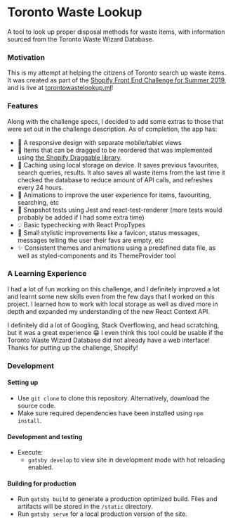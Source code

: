 # Toronto Waste Lookup
A tool to look up proper disposal methods for waste items, with information sourced from the Toronto Waste Wizard Database.


### Motivation
This is my attempt at helping the citizens of Toronto search up waste items. It was created as part of the [Shopify Front End Challenge for Summer 2019](https://cdn.shopify.com/static/web-eng-challenge-summer-2019/index.md), and is live at [torontowastelookup.ml](https://torontowastelookup.ml/)!  


### Features
Along with the challenge specs, I decided to add some extras to those that were set out in the challenge description. As of completion, the app has:

 - 🎨 A responsive design with separate mobile/tablet views
 - 🎉 Items that can be dragged to be reordered that was implemented using [the Shopify Draggable library](https://shopify.github.io/draggable/).
 - 💾 Caching using local storage on device. It saves previous favourites, search queries, results. It also saves all waste items from the last time it checked the database to reduce amount of API calls, and refreshes every 24 hours.
 - 🌠 Animations to improve the user experience for items, favouriting, searching, etc
 - 📸 Snapshot tests using Jest and react-test-renderer (more tests would probably be added if I had some extra time)
 - 💡 Basic typechecking with React PropTypes
 - 💄 Small stylistic improvements like a favicon, status messages, messages telling the user their favs are empty, etc
 - ✨ Consistent themes and animations using a predefined data file, as well as styled-components and its ThemeProvider tool  


### A Learning Experience
I had a lot of fun working on this challenge, and I definitely improved a lot and learnt some new skills even from the few days that I worked on this project. I learned how to work with local storage as well as dived more in depth and expanded my understanding of the new React Context API.

I definitely did a lot of Googling, Stack Overflowing, and head scratching, but it was a great experience 😁 I even think this tool could be usable if the Toronto Waste Wizard Database did not already have a web interface! Thanks for putting up the challenge, Shopify!  


### Development
#### Setting up

- Use `git clone` to clone this repository. Alternatively, download the source code.
- Make sure required dependencies have been installed using `npm install`.

#### Development and testing

- Execute:
  - `gatsby develop` to view site in development mode with hot reloading enabled.

#### Building for production

- Run `gatsby build` to generate a production optimized build. Files and artifacts will be stored in the `/static` directory.
- Run `gatsby serve` for a local production version of the site.

